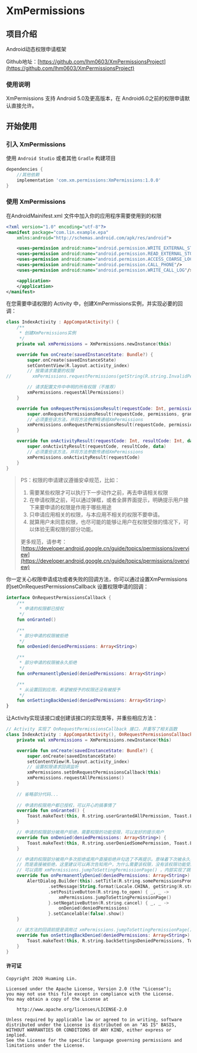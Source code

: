 # XmPermissions

## 项目介绍
Android动态权限申请框架

Github地址：[https://github.com/lhm0603/XmPermissionsProject](https://github.com/lhm0603/XmPermissionsProject)

### 使用说明

XmPermissions 支持 Android 5.0及更高版本，在 Android6.0之前的权限申请默认直接允许。

## 开始使用

### 引入 XmPermissions

使用 `Android Studio` 或者其他 `Gradle` 构建项目

```groovy
dependencies {
    //其他依赖
	implementation 'com.xm.permissions:XmPermissions:1.0.0'
}
```

### 使用 XmPermissions

在AndroidMainifest.xml 文件中加入你的应用程序需要使用到的权限

```xml
<?xml version="1.0" encoding="utf-8"?>
<manifest package="com.lin.example.epa"      				
	xmlns:android="http://schemas.android.com/apk/res/android">

    <uses-permission android:name="android.permission.WRITE_EXTERNAL_STORAGE"/>
    <uses-permission android:name="android.permission.READ_EXTERNAL_STORAGE"/>
    <uses-permission android:name="android.permission.ACCESS_COARSE_LOCATION"/>
    <uses-permission android:name="android.permission.CALL_PHONE"/>
    <uses-permission android:name="android.permission.WRITE_CALL_LOG"/>

    <application>
    </application>
</manifest>
```

在您需要申请权限的 Activity 中，创建XmPermissions实例，并实现必要的回调：

```kotlin
class IndexActivity : AppCompatActivity() {
    /**
     * 创建XmPermissions实例
     */
    private val xmPermissions = XmPermissions.newInstance(this)

    override fun onCreate(savedInstanceState: Bundle?) {
        super.onCreate(savedInstanceState)
        setContentView(R.layout.activity_index)
		// 按需请求需要的权限
//        xmPermissions.requestPermissions(getString(R.string.InvalidPermissionText), Manifest.permission.CALL_PHONE, Manifest.permission.CAMERA)

        // 请求配置文件中申明的所有权限（不推荐）
        xmPermissions.requestAllPermissions()
    }

    override fun onRequestPermissionsResult(requestCode: Int, permissions: Array<out String>, grantResults: IntArray) {
        super.onRequestPermissionsResult(requestCode, permissions, grantResults)
        // 必须重些该方法，并将方法参数传递给XmPermissions
        xmPermissions.onRequestPermissionsResult(requestCode, permissions, grantResults)
    }

    override fun onActivityResult(requestCode: Int, resultCode: Int, data: Intent?) {
        super.onActivityResult(requestCode, resultCode, data)
        // 必须重些该方法，并将方法参数传递给XmPermissions
        xmPermissions.onActivityResult(requestCode)
    }
}
```

> PS：权限的申请建议遵循安卓规范，比如：
>
> 1. 需要某些权限才可以执行下一步动作之前，再去申请相关权限
> 2. 在申请权限之前，可以通过弹框，或者全屏界面提示，明确提示用户接下来要申请的权限是作用于哪些用途
> 3. 只申请应用相关的权限，与本应用不相关的权限不要申请。
> 4. 就算用户未同意权限，也尽可能的能够让用户在权限受限的情况下，可以体验无需权限的部分功能。
>
> 更多规范，请参考：[https://developer.android.google.cn/guide/topics/permissions/overview](https://developer.android.google.cn/guide/topics/permissions/overview)



你一定关心权限申请成功或者失败的回调方法，你可以通过设置XmPermissions的setOnRequestPermissionsCallback 设置权限申请的回调：

```kotlin
interface OnRequestPermissionsCallback {
    /**
     * 申请的权限都已授权
     */
    fun onGranted()

    /**
     * 部分申请的权限被拒绝
     */
    fun onDenied(deniedPermissions: Array<String>)

    /**
     * 部分申请的权限被永久拒绝
     */
    fun onPermanentlyDenied(deniedPermissions: Array<String>)

    /**
     * 从设置回到应用，希望被授予的权限还没有被授予
     */
    fun onSettingBackDenied(deniedPermissions: Array<String>)
}
```



让Activity实现该接口或创建该接口的实现类等，并重些相应方法：

```kotlin
// Activity 实现了 OnRequestPermissionsCallback 接口，并重写了相关函数
class IndexActivity : AppCompatActivity(), OnRequestPermissionsCallback {
    private val xmPermissions = XmPermissions.newInstance(this)

    override fun onCreate(savedInstanceState: Bundle?) {
        super.onCreate(savedInstanceState)
        setContentView(R.layout.activity_index)
        // 设置权限请求回调监听
        xmPermissions.setOnRequestPermissionsCallback(this)
        xmPermissions.requestAllPermissions()
    }
	
    // 省略部分代码...
    
    // 申请的权限用户都已授权，可以开心的搞事情了
    override fun onGranted() {
        Toast.makeText(this, R.string.userGrantedAllPermission, Toast.LENGTH_LONG).show()
    }

    // 申请的权限部分被用户拒绝，需要权限的功能受限，可以友好的提示用户
    override fun onDenied(deniedPermissions: Array<String>) {
        Toast.makeText(this, R.string.userDeniedSomePermission, Toast.LENGTH_LONG).show()
    }

    // 申请的权限部分被用户多次拒绝或用户直接拒绝并勾选了不再提示。意味着下次被永久拒绝的权限不会再有系统权限弹框，
    // 而是直接被拒绝，这里建议可以再次告知用户，为什么需要该权限，没有该权限功能受阻等。并提供UI让用户可以跳转到设置界面去手动打开相应的权限。
    // 可以调用 xmPermissions.jumpToSettingPermissionPage() ，内部实现了跳转到应用设置界面的函数。并且对从设置回到应用也做了回调处理
    override fun onPermanentlyDenied(deniedPermissions: Array<String>) {
        AlertDialog.Builder(this).setTitle(R.string.somePermissionsPromptAgain)
                .setMessage(String.format(Locale.CHINA, getString(R.string.deniedPermissions), deniedPermissions.contentToString()))
                .setPositiveButton(R.string.to_open) { _, _ ->
                    xmPermissions.jumpToSettingPermissionPage()
                }.setNegativeButton(R.string.cancel) { _, _ ->
                    onDenied(deniedPermissions)
                }.setCancelable(false).show()
    }

    // 该方法的回调前提是调用过 xmPermissions.jumpToSettingPermissionPage()，并且用户到了设置界面并没有打开所需要的权限，当用户从设置回到应用时，该方法会被执行。同样意味着权限没有申请成功
    override fun onSettingBackDenied(deniedPermissions: Array<String>) {
        Toast.makeText(this, R.string.backSettingsDeniedPermissions, Toast.LENGTH_LONG).show()
    }
}
```

#### 许可证

```
Copyright 2020 Huaming Lin.

Licensed under the Apache License, Version 2.0 (the "License");
you may not use this file except in compliance with the License.
You may obtain a copy of the License at

    http://www.apache.org/licenses/LICENSE-2.0

Unless required by applicable law or agreed to in writing, software
distributed under the License is distributed on an "AS IS" BASIS,
WITHOUT WARRANTIES OR CONDITIONS OF ANY KIND, either express or implied.
See the License for the specific language governing permissions and
limitations under the License.
```